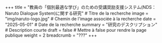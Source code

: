 +++
title = "教員の「個別最適な学び」のための受講奨励支援システム(NDS：Naruto Dialogue System)に関する研究" # Titre de la recherche
image = "img/naruto-logo.jpg" # Chemin de l'image associée à la recherche
date = "2025-05-01" # Date de la recherche
summary = "研究のデスクリプション" # Description courte
draft = false # Mettre à false pour rendre la page publique
weight = 2
breadcrumb = "???"
+++
